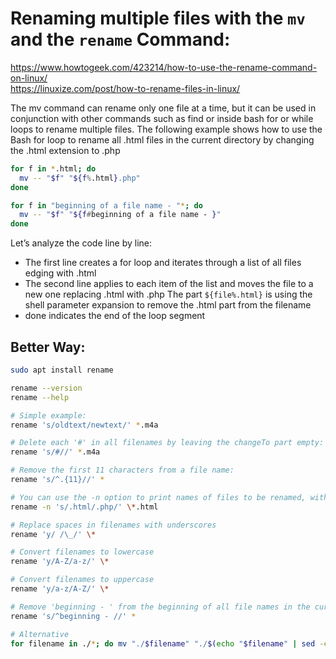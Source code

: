 # Renaming multiple files with the `mv` and the `rename` Command:

https://www.howtogeek.com/423214/how-to-use-the-rename-command-on-linux/  
https://linuxize.com/post/how-to-rename-files-in-linux/


The mv command can rename only one file at a time, but it can be used in conjunction with other commands
such as find or inside bash for or while loops to rename multiple files.
The following example shows how to use the Bash for loop to rename all .html files in the current directory
by changing the .html extension to .php

```bash
for f in *.html; do
  mv -- "$f" "${f%.html}.php"
done

for f in "beginning of a file name - "*; do
  mv -- "$f" "${f#beginning of a file name - }"
done
```

Let’s analyze the code line by line:
- The first line creates a for loop and iterates through a list of all files edging with .html
- The second line applies to each item of the list and moves the file to a new one replacing .html with .php
  The part `${file%.html}` is using the shell parameter expansion to remove the .html part from the filename
- done indicates the end of the loop segment


## Better Way:
```bash
sudo apt install rename

rename --version
rename --help

# Simple example:
rename 's/oldtext/newtext/' *.m4a

# Delete each '#' in all filenames by leaving the changeTo part empty:
rename 's/#//' *.m4a

# Remove the first 11 characters from a file name:
rename 's/^.{11}//' *

# You can use the -n option to print names of files to be renamed, without renaming them.
rename -n 's/.html/.php/' \*.html

# Replace spaces in filenames with underscores
rename 'y/ /\_/' \*

# Convert filenames to lowercase
rename 'y/A-Z/a-z/' \*

# Convert filenames to uppercase
rename 'y/a-z/A-Z/' \*

# Remove 'beginning - ' from the beginning of all file names in the current directory:
rename 's/^beginning - //' *

# Alternative
for filename in ./*; do mv "./$filename" "./$(echo "$filename" | sed -e 's/test.extra//g')";  done
```
